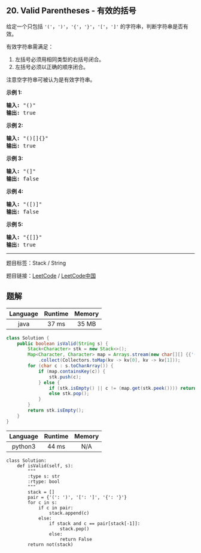## 20. Valid Parentheses - 有效的括号

<!--If you want to use the English description, use `question.content` instead-->

<p>给定一个只包括 <code>&#39;(&#39;</code>，<code>&#39;)&#39;</code>，<code>&#39;{&#39;</code>，<code>&#39;}&#39;</code>，<code>&#39;[&#39;</code>，<code>&#39;]&#39;</code>&nbsp;的字符串，判断字符串是否有效。</p>

<p>有效字符串需满足：</p>

<ol>
	<li>左括号必须用相同类型的右括号闭合。</li>
	<li>左括号必须以正确的顺序闭合。</li>
</ol>

<p>注意空字符串可被认为是有效字符串。</p>

<p><strong>示例 1:</strong></p>

<pre><strong>输入:</strong> &quot;()&quot;
<strong>输出:</strong> true
</pre>

<p><strong>示例&nbsp;2:</strong></p>

<pre><strong>输入:</strong> &quot;()[]{}&quot;
<strong>输出:</strong> true
</pre>

<p><strong>示例&nbsp;3:</strong></p>

<pre><strong>输入:</strong> &quot;(]&quot;
<strong>输出:</strong> false
</pre>

<p><strong>示例&nbsp;4:</strong></p>

<pre><strong>输入:</strong> &quot;([)]&quot;
<strong>输出:</strong> false
</pre>

<p><strong>示例&nbsp;5:</strong></p>

<pre><strong>输入:</strong> &quot;{[]}&quot;
<strong>输出:</strong> true</pre>



-----

题目标签：Stack / String

题目链接：[LeetCode](https://leetcode.com/problems/valid-parentheses/description/)  /  [LeetCode中国](https://leetcode-cn.com/problems/valid-parentheses/description/)

## 题解



| Language | Runtime | Memory |
|:---:|:---:|:---:|
| java  | 37  ms | 35 MB |

```java
class Solution {
    public boolean isValid(String s) {
        Stack<Character> stk = new Stack<>();
        Map<Character, Character> map = Arrays.stream(new char[][] {{'(', ')'}, {'[', ']'}, {'{', '}'}})
            .collect(Collectors.toMap(kv -> kv[0], kv -> kv[1]));
        for (char c : s.toCharArray()) {
            if (map.containsKey(c)) {
                stk.push(c);
            } else {
                if (stk.isEmpty() || c != (map.get(stk.peek()))) return false;
                else stk.pop();
            }
        }
        return stk.isEmpty();
    }
}
```


| Language | Runtime | Memory |
|:---:|:---:|:---:|
| python3  | 44  ms | N/A |

```python3
class Solution:
    def isValid(self, s):
        """
        :type s: str
        :rtype: bool
        """
        stack = []
        pair = {'(': ')', '[': ']', '{': '}'}
        for c in s:
            if c in pair:
                stack.append(c)
            else:
                if stack and c == pair[stack[-1]]:
                    stack.pop()
                else:
                    return False
        return not(stack)
```
